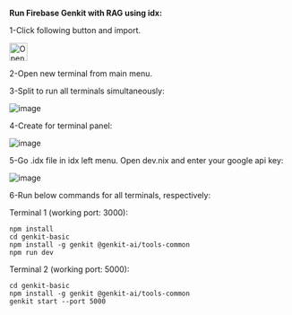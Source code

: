 **Run Firebase Genkit with RAG using idx:**

1-Click following button and import.

<a href="https://idx.google.com/import?url=https://github.com/hcy5561/genkit_rag.git">
  <picture>
    <source
      media="(prefers-color-scheme: dark)"
      srcset="https://cdn.idx.dev/btn/open_dark_32.svg">
    <source
      media="(prefers-color-scheme: light)"
      srcset="https://cdn.idx.dev/btn/open_light_32.svg">
    <img
      height="32"
      alt="Open in IDX"
      src="https://cdn.idx.dev/btn/open_purple_32.svg">
  </picture>
</a>

2-Open new terminal from main menu.

3-Split to run all terminals simultaneously:

![image](https://github.com/user-attachments/assets/c354fc16-a161-4e9d-a53d-c67a32339e19)

4-Create for terminal panel:

![image](https://github.com/user-attachments/assets/9eebe7ee-1021-49e8-8492-073a5fd99e69)

5-Go .idx file in idx left menu. Open dev.nix and enter your google api key:

![image](https://github.com/user-attachments/assets/7b4a592e-52b9-4cbd-89ac-ad5ec613fd3e)

6-Run below commands for all terminals, respectively:
  
  Terminal 1 (working port: 3000):

    npm install
    cd genkit-basic
    npm install -g genkit @genkit-ai/tools-common
    npm run dev
    
  Terminal 2 (working port: 5000):
    
    cd genkit-basic
    npm install -g genkit @genkit-ai/tools-common
    genkit start --port 5000
    






